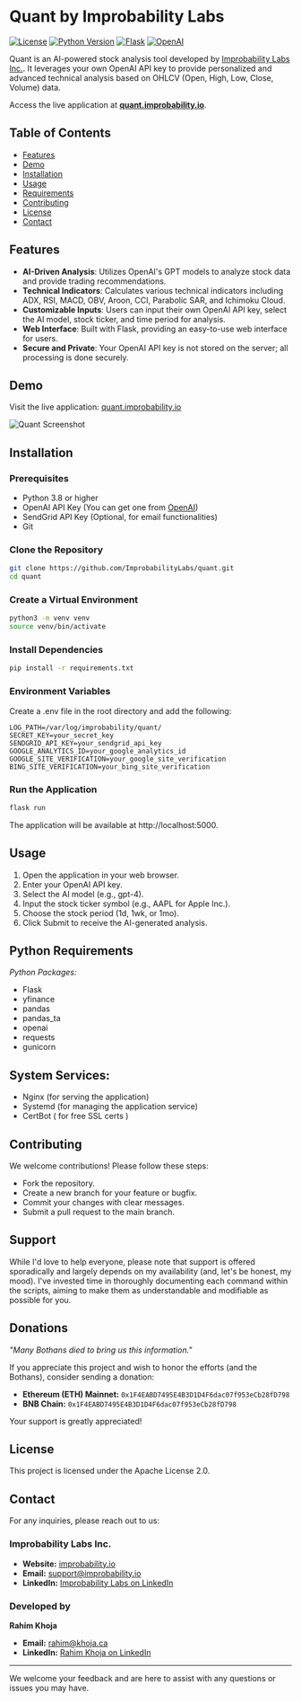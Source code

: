# Quant by Improbability Labs

[![License](https://img.shields.io/badge/license-Apache%202.0-blue.svg)](LICENSE)
[![Python Version](https://img.shields.io/badge/python-3.8%2B-blue)](https://www.python.org/downloads/)
[![Flask](https://img.shields.io/badge/Flask-2.0%2B-green)](https://flask.palletsprojects.com/)
[![OpenAI](https://img.shields.io/badge/OpenAI-GPT--4-orange)](https://openai.com/)

Quant is an AI-powered stock analysis tool developed by [Improbability Labs Inc.](https://improbability.io/). It leverages your own OpenAI API key to provide personalized and advanced technical analysis based on OHLCV (Open, High, Low, Close, Volume) data.

Access the live application at **[quant.improbability.io](https://quant.improbability.io/)**.

## Table of Contents

- [Features](#features)
- [Demo](#demo)
- [Installation](#installation)
- [Usage](#usage)
- [Requirements](#requirements)
- [Contributing](#contributing)
- [License](#license)
- [Contact](#contact)

## Features

- **AI-Driven Analysis**: Utilizes OpenAI's GPT models to analyze stock data and provide trading recommendations.
- **Technical Indicators**: Calculates various technical indicators including ADX, RSI, MACD, OBV, Aroon, CCI, Parabolic SAR, and Ichimoku Cloud.
- **Customizable Inputs**: Users can input their own OpenAI API key, select the AI model, stock ticker, and time period for analysis.
- **Web Interface**: Built with Flask, providing an easy-to-use web interface for users.
- **Secure and Private**: Your OpenAI API key is not stored on the server; all processing is done securely.

## Demo

Visit the live application: [quant.improbability.io](https://quant.improbability.io/)

![Quant Screenshot](https://your-image-url.com/screenshot.png) <!-- Replace with actual screenshot URL -->

## Installation

### Prerequisites

- Python 3.8 or higher
- OpenAI API Key (You can get one from [OpenAI](https://openai.com/))
- SendGrid API Key (Optional, for email functionalities)
- Git

### Clone the Repository

```bash
git clone https://github.com/ImprobabilityLabs/quant.git
cd quant
```

### Create a Virtual Environment
```bash
python3 -m venv venv
source venv/bin/activate
```

### Install Dependencies
```bash
pip install -r requirements.txt
```

### Environment Variables

Create a .env file in the root directory and add the following:
```env
LOG_PATH=/var/log/improbability/quant/
SECRET_KEY=your_secret_key
SENDGRID_API_KEY=your_sendgrid_api_key
GOOGLE_ANALYTICS_ID=your_google_analytics_id
GOOGLE_SITE_VERIFICATION=your_google_site_verification
BING_SITE_VERIFICATION=your_bing_site_verification
```

### Run the Application
```bash
flask run
```

The application will be available at http://localhost:5000.

## Usage
1. Open the application in your web browser.
2. Enter your OpenAI API key.
3. Select the AI model (e.g., gpt-4).
4. Input the stock ticker symbol (e.g., AAPL for Apple Inc.).
5. Choose the stock period (1d, 1wk, or 1mo).
6. Click Submit to receive the AI-generated analysis.

## Python Requirements
*Python Packages:*
- Flask
- yfinance
- pandas
- pandas_ta
- openai
- requests
- gunicorn

## System Services:
- Nginx (for serving the application)
- Systemd (for managing the application service)
- CertBot ( for free SSL certs )

## Contributing
We welcome contributions! Please follow these steps:

- Fork the repository.
- Create a new branch for your feature or bugfix.
- Commit your changes with clear messages.
- Submit a pull request to the main branch.

## Support

While I'd love to help everyone, please note that support is offered sporadically and largely depends on my availability (and, let's be honest, my mood). I've invested time in thoroughly documenting each command within the scripts, aiming to make them as understandable and modifiable as possible for you.

## Donations

*"Many Bothans died to bring us this information."*

If you appreciate this project and wish to honor the efforts (and the Bothans), consider sending a donation:

- **Ethereum (ETH) Mainnet:** `0x1F4EABD7495E4B3D1D4F6dac07f953eCb28fD798`
- **BNB Chain:** `0x1F4EABD7495E4B3D1D4F6dac07f953eCb28fD798`

Your support is greatly appreciated!

## License
This project is licensed under the Apache License 2.0.

## Contact

For any inquiries, please reach out to us:

### Improbability Labs Inc.

- **Website:** [improbability.io](https://improbability.io)
- **Email:** [support@improbability.io](mailto:support@improbability.io)
- **LinkedIn:** [Improbability Labs on LinkedIn](https://www.linkedin.com/company/improbability-labs/)

### Developed by

**Rahim Khoja**

- **Email:** [rahim@khoja.ca](mailto:rahim@khoja.ca)
- **LinkedIn:** [Rahim Khoja on LinkedIn](https://www.linkedin.com/in/rahim-khoja-879944139/)

---

We welcome your feedback and are here to assist with any questions or issues you may have.

